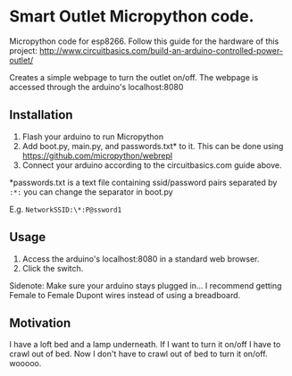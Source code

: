 # Smart Outlet Micropython code.
Micropython code for esp8266.
Follow this guide for the hardware of this project: http://www.circuitbasics.com/build-an-arduino-controlled-power-outlet/

Creates a simple webpage to turn the outlet on/off. The webpage is accessed through the arduino's localhost:8080

## Installation
1. Flash your arduino to run Micropython
2. Add boot.py, main.py, and passwords.txt\* to it. This can be done using https://github.com/micropython/webrepl
3. Connect your arduino according to the circuitbasics.com guide above.

\*passwords.txt is a text file containing ssid/password pairs separated by `:*:` you can change the separator in boot.py

E.g. `NetworkSSID:\*:P@ssword1`

## Usage
1. Access the arduino's localhost:8080 in a standard web browser.
2. Click the switch.

Sidenote: Make sure your arduino stays plugged in... I recommend getting Female to Female Dupont wires instead of using a breadboard.

## Motivation
I have a loft bed and a lamp underneath. If I want to turn it on/off I have to crawl out of bed.
Now I don't have to crawl out of bed to turn it on/off. wooooo.
